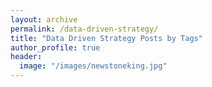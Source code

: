 ```yaml
---
layout: archive
permalink: /data-driven-strategy/
title: "Data Driven Strategy Posts by Tags"
author_profile: true
header:
  image: "/images/newstoneking.jpg"
---
```

